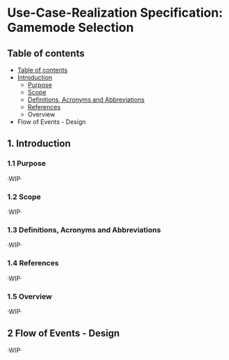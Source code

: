 # Use-Case-Realization Specification: Gamemode Selection

## Table of contents

- [Table of contents](https://github.com/Tiaaam/GuessMaster/blob/master/docs/UCRS_Gamemode_Selection.md#table-of-contents)
- [Introduction](https://github.com/Tiaaam/GuessMaster/blob/master/docs/UCRS_Gamemode_Selection.md#1-introduction)
  - [Purpose](https://github.com/Tiaaam/GuessMaster/blob/master/docs/UCRS_Gamemode_Selection.md#11-purpose)
  - [Scope](https://github.com/Tiaaam/GuessMaster/blob/master/docs/UCRS_Gamemode_Selection.md#12-scope)
  - [Definitions, Acronyms and Abbreviations](https://github.com/Tiaaam/GuessMaster/blob/master/docs/UCRS_Gamemode_Selection.md#13-definitions-acronyms-and-abbreviations)
  - [References](https://github.com/Tiaaam/GuessMaster/blob/master/docs/UCRS_Gamemode_Selection.md#14-references)
  - Overview
- Flow of Events - Design

## 1. Introduction

### 1.1 Purpose
·WIP·

### 1.2 Scope
·WIP·

### 1.3 Definitions, Acronyms and Abbreviations
·WIP·

### 1.4 References
·WIP·

### 1.5 Overview
·WIP·

## 2 Flow of Events - Design
·WIP·


